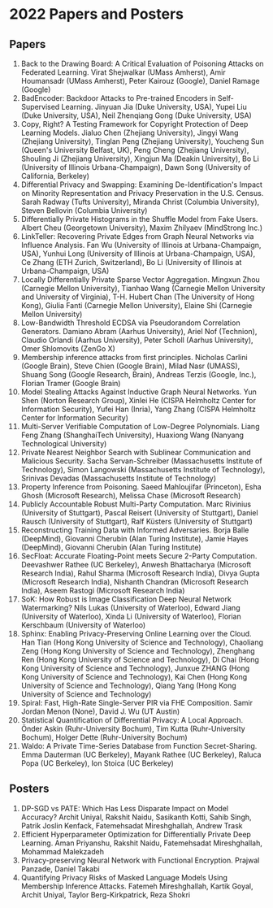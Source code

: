# 2022 Papers and Posters
## Papers
1. Back to the Drawing Board: A Critical Evaluation of Poisoning Attacks on Federated Learning. Virat Shejwalkar (UMass Amherst), Amir Houmansadr (UMass Amherst), Peter Kairouz (Google), Daniel Ramage (Google)
2. BadEncoder: Backdoor Attacks to Pre-trained Encoders in Self-Supervised Learning. Jinyuan Jia (Duke University, USA), Yupei Liu (Duke University, USA), Neil Zhenqiang Gong (Duke University, USA)
3. Copy, Right? A Testing Framework for Copyright Protection of Deep Learning Models. Jialuo Chen (Zhejiang University), Jingyi Wang (Zhejiang University), Tinglan Peng (Zhejiang University), Youcheng Sun (Queen's University Belfast, UK), Peng Cheng (Zhejiang University), Shouling Ji (Zhejiang University), Xingjun Ma (Deakin University), Bo Li (University of Illinois Urbana-Champaign), Dawn Song (University of California, Berkeley)
4. Differential Privacy and Swapping: Examining De-Identification's Impact on Minority Representation and Privacy Preservation in the U.S. Census. Sarah Radway (Tufts University), Miranda Christ (Columbia University), Steven Bellovin (Columbia University)
5. Differentially Private Histograms in the Shuffle Model from Fake Users. Albert Cheu (Georgetown University), Maxim Zhilyaev (MindStrong Inc.)
6. LinkTeller: Recovering Private Edges from Graph Neural Networks via Influence Analysis. Fan Wu (University of Illinois at Urbana-Champaign, USA), Yunhui Long (University of Illinois at Urbana-Champaign, USA), Ce Zhang (ETH Zurich, Switzerland), Bo Li (University of Illinois at Urbana-Champaign, USA)
7. Locally Differentially Private Sparse Vector Aggregation. Mingxun Zhou (Carnegie Mellon University), Tianhao Wang (Carnegie Mellon University and University of Virginia), T-H. Hubert Chan (The University of Hong Kong), Giulia Fanti (Carnegie Mellon University), Elaine Shi (Carnegie Mellon University)
8. Low-Bandwidth Threshold ECDSA via Pseudorandom Correlation Generators. Damiano Abram (Aarhus University), Ariel Nof (Technion), Claudio Orlandi (Aarhus University), Peter Scholl (Aarhus University), Omer Shlomovits (ZenGo X)
9. Membership inference attacks from first principles. Nicholas Carlini (Google Brain), Steve Chien (Google Brain), Milad Nasr (UMASS), Shuang Song (Google Research, Brain), Andreas Terzis (Google, Inc.), Florian Tramer (Google Brain)
10. Model Stealing Attacks Against Inductive Graph Neural Networks. Yun Shen (Norton Research Group), Xinlei He (CISPA Helmholtz Center for Information Security), Yufei Han (Inria), Yang Zhang (CISPA Helmholtz Center for Information Security)
11. Multi-Server Verifiable Computation of Low-Degree Polynomials. Liang Feng Zhang (ShanghaiTech University), Huaxiong Wang (Nanyang Technological University)
12. Private Nearest Neighbor Search with Sublinear Communication and Malicious Security. Sacha Servan-Schreiber (Massachusetts Institute of Technology), Simon Langowski (Massachusetts Institute of Technology), Srinivas Devadas (Massachusetts Institute of Technology)
13. Property Inference from Poisoning. Saeed Mahloujifar (Princeton), Esha Ghosh (Microsoft Research), Melissa Chase (Microsoft Research)
14. Publicly Accountable Robust Multi-Party Computation. Marc Rivinius (University of Stuttgart), Pascal Reisert (University of Stuttgart), Daniel Rausch (University of Stuttgart), Ralf Küsters (University of Stuttgart)
15. Reconstructing Training Data with Informed Adversaries. Borja Balle (DeepMind), Giovanni Cherubin (Alan Turing Institute), Jamie Hayes (DeepMind), Giovanni Cherubin (Alan Turing Institute)
16. SecFloat: Accurate Floating-Point meets Secure 2-Party Computation. Deevashwer Rathee (UC Berkeley), Anwesh Bhattacharya (Microsoft Research India), Rahul Sharma (Microsoft Research India), Divya Gupta (Microsoft Research India), Nishanth Chandran (Microsoft Research India), Aseem Rastogi (Microsoft Research India)
17. SoK: How Robust is Image Classification Deep Neural Network Watermarking? Nils Lukas (University of Waterloo), Edward Jiang (University of Waterloo), Xinda Li (University of Waterloo), Florian Kerschbaum (University of Waterloo)
18. Sphinx: Enabling Privacy-Preserving Online Learning over the Cloud. Han Tian (Hong Kong University of Science and Technology), Chaoliang Zeng (Hong Kong University of Science and Technology), Zhenghang Ren (Hong Kong University of Science and Technology), Di Chai (Hong Kong University of Science and Technology), Junxue ZHANG (Hong Kong University of Science and Technology), Kai Chen (Hong Kong University of Science and Technology), Qiang Yang (Hong Kong University of Science and Technology)
19. Spiral: Fast, High-Rate Single-Server PIR via FHE Composition. Samir Jordan Menon (None), David J. Wu (UT Austin)
20. Statistical Quantification of Differential Privacy: A Local Approach. Önder Askin (Ruhr-University Bochum), Tim Kutta (Ruhr-University Bochum), Holger Dette (Ruhr-University Bochum)
21. Waldo: A Private Time-Series Database from Function Secret-Sharing. Emma Dauterman (UC Berkeley), Mayank Rathee (UC Berkeley), Raluca Popa (UC Berkeley), Ion Stoica (UC Berkeley)

## Posters
1. DP-SGD vs PATE: Which Has Less Disparate Impact on Model Accuracy? Archit Uniyal, Rakshit Naidu, Sasikanth Kotti, Sahib Singh, Patrik Joslin Kenfack, Fatemehsadat Mireshghallah, Andrew Trask
2. Efficient Hyperparameter Optimization for Differentially Private Deep Learning. Aman Priyanshu, Rakshit Naidu, Fatemehsadat Mireshghallah, Mohammad Malekzadeh
3. Privacy-preserving Neural Network with Functional Encryption. Prajwal Panzade, Daniel Takabi
4. Quantifying Privacy Risks of Masked Language Models Using Membership Inference Attacks. Fatemeh Mireshghallah, Kartik Goyal, Archit Uniyal, Taylor Berg-Kirkpatrick, Reza Shokri

